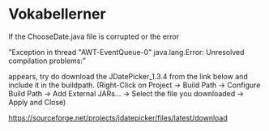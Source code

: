 # Vokabellerner

If the ChooseDate.java file is corrupted or the error 

"Exception in thread "AWT-EventQueue-0" java.lang.Error: Unresolved compilation problems:" 

appears, try do download the JDatePicker_1.3.4 from the link below and include it in the buildpath.
(Right-Click on Project -> Build Path -> Configure Build Path ->
Add External JARs... -> Select the file you downloaded -> Apply and Close)

https://sourceforge.net/projects/jdatepicker/files/latest/download
